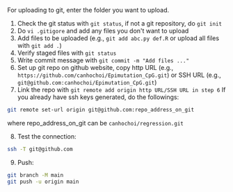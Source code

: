 For uploading to git, enter the folder you want to upload. 

1. Check the git status with `git status`, if not a git repository, do `git init`
2. Do `vi .gitigore` and add any files you don't want to upload
3. Add files to be uploaded (e.g., `git add abc.py def.R` or upload all files with `git add .`)
4. Verify staged files with `git status`
5. Write commit message with `git commit -m "Add files ..."`
6. Set up git repo on github website, copy http URL (e.g., `https://github.com/canhochoi/Epimutation_CpG.git`) or SSH URL (e.g., `git@github.com:canhochoi/Epimutation_CpG.git`)  
7. Link the repo with `git remote add origin http URL/SSH URL in step 6`
If you already have ssh keys generated, do the followings: 

```bash
git remote set-url origin git@github.com:repo_address_on_git
```
where repo_address_on_git can be `canhochoi/regression.git`

8. Test the connection:
```bash
ssh -T git@github.com
```

9. Push:
```bash
git branch -M main
git push -u origin main
```
